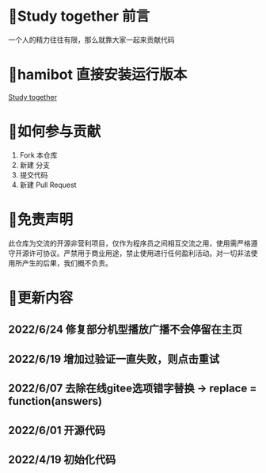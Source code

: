 
# 📃Study together 前言
一个人的精力往往有限，那么就靠大家一起来贡献代码

# 📃hamibot 直接安装运行版本
   [Study together](https://hamibot.com/marketplace/fIzEY?invite=dSIrR2k5wvDEem4uMfwwmptV)

# 📃如何参与贡献
1. Fork 本仓库
2. 新建 分支
3. 提交代码
4. 新建 Pull Request

# 📃免责声明
此仓库为交流的开源非营利项目，仅作为程序员之间相互交流之用，使用需严格遵守开源许可协议。严禁用于商业用途，禁止使用进行任何盈利活动。对一切非法使用所产生的后果，我们概不负责。

# 📃更新内容
## 2022/6/24 修复部分机型播放广播不会停留在主页
## 2022/6/19 增加过验证一直失败，则点击重试
## 2022/6/07 去除在线gitee选项错字替换 -> replace = function(answers)
## 2022/6/01 开源代码
## 2022/4/19 初始化代码
